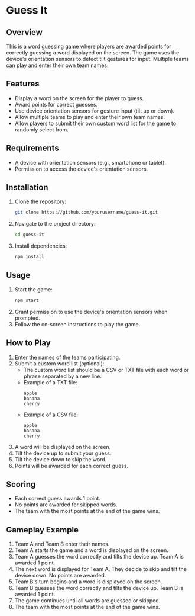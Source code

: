# Guess It

## Overview
This is a word guessing game where players are awarded points for correctly guessing a word displayed on the screen. The game uses the device's orientation sensors to detect tilt gestures for input. Multiple teams can play and enter their own team names.

## Features
- Display a word on the screen for the player to guess.
- Award points for correct guesses.
- Use device orientation sensors for gesture input (tilt up or down).
- Allow multiple teams to play and enter their own team names.
- Allow players to submit their own custom word list for the game to randomly select from.

## Requirements
- A device with orientation sensors (e.g., smartphone or tablet).
- Permission to access the device's orientation sensors.

## Installation
1. Clone the repository:
    ```sh
    git clone https://github.com/yourusername/guess-it.git
    ```
2. Navigate to the project directory:
    ```sh
    cd guess-it
    ```
3. Install dependencies:
    ```sh
    npm install
    ```

## Usage
1. Start the game:
    ```sh
    npm start
    ```
2. Grant permission to use the device's orientation sensors when prompted.
3. Follow the on-screen instructions to play the game.

## How to Play
1. Enter the names of the teams participating.
2. Submit a custom word list (optional):
    - The custom word list should be a CSV or TXT file with each word or phrase separated by a new line.
    - Example of a TXT file:
        ```
        apple
        banana
        cherry
        ```
    - Example of a CSV file:
        ```
        apple
        banana
        cherry
        ```
3. A word will be displayed on the screen.
4. Tilt the device up to submit your guess.
5. Tilt the device down to skip the word.
6. Points will be awarded for each correct guess.

## Scoring
- Each correct guess awards 1 point.
- No points are awarded for skipped words.
- The team with the most points at the end of the game wins.

## Gameplay Example
1. Team A and Team B enter their names.
2. Team A starts the game and a word is displayed on the screen.
3. Team A guesses the word correctly and tilts the device up. Team A is awarded 1 point.
4. The next word is displayed for Team A. They decide to skip and tilt the device down. No points are awarded.
5. Team B's turn begins and a word is displayed on the screen.
6. Team B guesses the word correctly and tilts the device up. Team B is awarded 1 point.
7. The game continues until all words are guessed or skipped.
8. The team with the most points at the end of the game wins.